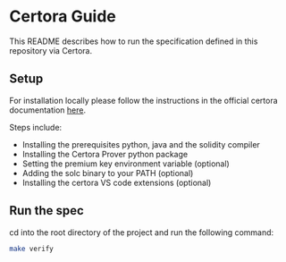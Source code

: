 # Certora Guide

This README describes how to run the specification defined in this repository via Certora.

## Setup

For installation locally please follow the instructions in the official certora documentation [here](https://docs.certora.com/en/latest/docs/user-guide/getting-started/install.html).

Steps include:
- Installing the prerequisites python, java and the solidity compiler
- Installing the Certora Prover python package
- Setting the premium key environment variable (optional)
- Adding the solc binary to your PATH (optional)
- Installing the certora VS code extensions (optional)


## Run the spec

cd into the root directory of the project and run the following command:

```sh
make verify
```
